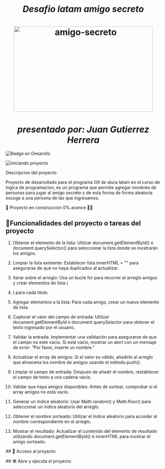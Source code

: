<em><h1 align = "center"> Desafio latam amigo secreto</h1></em><h1 align = "center"><img width="450" height="277" alt="amigo-secreto" src="https://github.com/user-attachments/assets/a8020700-3878-4fb1-aec0-79fce363a6c9" /></h1>
<em><h1 align = "center"> presentado por: Juan Gutierrez Herrera</h1></em>

![Badge en Desarollo](https://img.shields.io/badge/STATUS-EN%20PROYECTO-green)

![iniciando proyecto](https://img.shields.io/badge/INICIANDO-PROYECTO_EN_ALURA-blue)

Descripcion del proyecto

Proyecto de desarrollado para el programa G9 de alura latam en el curso de logica de programacion, es un programa que permite agregar nombres de personas para jugar al amigo secreto y de esta forma de forma aleatoria escoge a una persona de las que ingresamos.

🚧 Proyecto en construccion 0% avance 🚧🐛

## :hammer:Funcionalidades del proyecto o tareas del proyecto

1. Obtener el elemento de la lista: Utilizar document.getElementById() o document.querySelector() para seleccionar la lista donde se mostrarán los amigos.

2. Limpiar la lista existente: Establecer lista.innerHTML = "" para asegurarse de que no haya duplicados al actualizar.

3. Iterar sobre el arreglo: Usa un bucle for para recorrer el arreglo amigos y crear elementos de lista (<li>) para cada título.

4. Agregar elementos a la lista: Para cada amigo, crear un nuevo elemento de lista.

5. Capturar el valor del campo de entrada: Utilizar document.getElementById o document.querySelector para obtener el texto ingresado por el usuario.

6. Validar la entrada: Implementar una validación para asegurarse de que el campo no esté vacío. Si está vacío, mostrar un alert con un mensaje de error: "Por favor, inserte un nombre."

7. Actualizar el array de amigos: Si el valor es válido, añadirlo al arreglo que almacena los nombre de amigos usando el método.push().

8. Limpiar el campo de entrada: Después de añadir el nombre, restablecer el campo de texto a una cadena vacía.

9. Validar que haya amigos disponibles: Antes de sortear, comprobar si el array amigos no está vacío.

10. Generar un índice aleatorio: Usar Math.random() y Math.floor() para seleccionar un índice aleatorio del arreglo.

11. Obtener el nombre sorteado: Utilizar el índice aleatorio para acceder al nombre correspondiente en el arreglo.

12. Mostrar el resultado: Actualizar el contenido del elemento de resultado utilizando document.getElementById()  e innerHTML para mostrar el amigo sorteado.

\## 📁 Acceso al proyecto

\## 🛠️ Abre y ejecuta el proyecto
